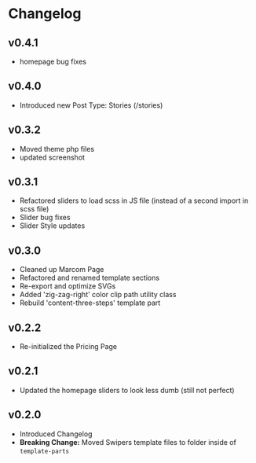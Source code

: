 # Changelog

## v0.4.1

- homepage bug fixes

## v0.4.0

- Introduced new Post Type: Stories (/stories)

## v0.3.2

- Moved theme php files
- updated screenshot

## v0.3.1

- Refactored sliders to load scss in JS file (instead of a second import in scss file)
- Slider bug fixes
- Slider Style updates

## v0.3.0

- Cleaned up Marcom Page
- Refactored and renamed template sections
- Re-export and optimize SVGs
- Added 'zig-zag-right' color clip path utility class
- Rebuild 'content-three-steps' template part

## v0.2.2

- Re-initialized the Pricing Page

## v0.2.1

- Updated the homepage sliders to look less dumb (still not perfect)

## v0.2.0

- Introduced Changelog
- **Breaking Change:** Moved Swipers template files to folder inside of `template-parts`
